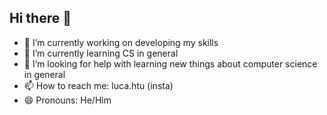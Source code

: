 ## Hi there 👋
- 🔭 I’m currently working on developing my skills
- 🌱 I’m currently learning CS in general
- 🤔 I’m looking for help with learning new things about computer science in general
- 📫 How to reach me: luca.htu (insta)
- 😄 Pronouns: He/Him


<!--

